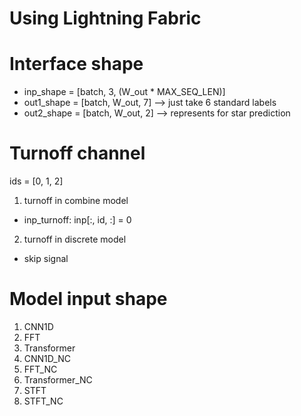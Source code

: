 # Using Lightning Fabric

# Interface shape

- inp_shape = [batch, 3, (W_out * MAX_SEQ_LEN)]
- out1_shape = [batch, W_out, 7] --> just take 6 standard labels
- out2_shape = [batch, W_out, 2] --> represents for star prediction

# Turnoff channel

ids = [0, 1, 2]

1. turnoff in combine model

- inp_turnoff: inp[:, id, :] = 0

2. turnoff in discrete model

- skip signal

# Model input shape

1. CNN1D
2. FFT
3. Transformer
4. CNN1D_NC
5. FFT_NC
6. Transformer_NC
7. STFT
8. STFT_NC
